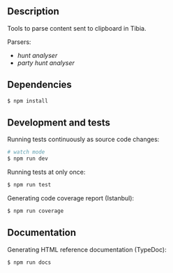 
## Description

Tools to parse content sent to clipboard in Tibia.

Parsers:

* *hunt analyser*
* *party hunt analyser*

## Dependencies

```bash
$ npm install
```

## Development and tests

Running tests continuously as source code changes:

```bash
# watch mode
$ npm run dev
```

Running tests at only once:

```bash
$ npm run test
```

Generating code coverage report (Istanbul):

```bash
$ npm run coverage
```

## Documentation

Generating HTML reference documentation (TypeDoc):

```bash
$ npm run docs
```
